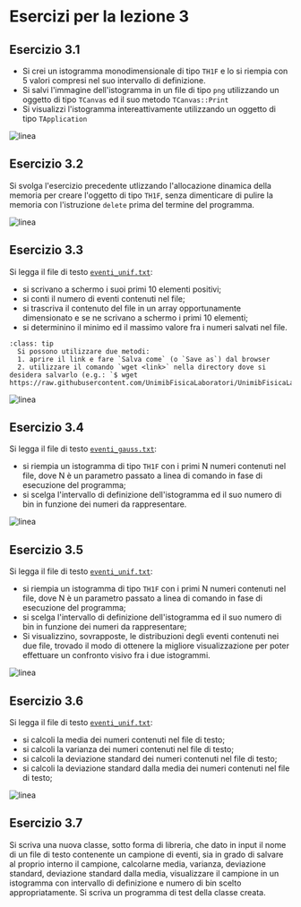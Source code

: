 # Esercizi per la lezione 3

## Esercizio 3.1

  * Si crei un istogramma monodimensionale di tipo ```TH1F``` e lo si riempia con 5 valori
    compresi nel suo intervallo di definizione.
  * Si salvi l'immagine dell'istogramma in un file di tipo ```png```
    utilizzando un oggetto di tipo ```TCanvas``` ed il suo metodo ```TCanvas::Print```
  * Si visualizzi l'istogramma intereattivamente utilizzando
    un oggetto di tipo ```TApplication```

![linea](../immagini/linea.png)

## Esercizio 3.2

  Si svolga l'esercizio precedente utlizzando l'allocazione dinamica della memoria
  per creare l'oggetto di tipo ```TH1F```, senza dimenticare di pulire la memoria
  con l'istruzione ```delete``` prima del termine del programma.

![linea](../immagini/linea.png)

## Esercizio 3.3

Si legga il file di testo [```eventi_unif.txt```](https://raw.githubusercontent.com/UnimibFisicaLaboratori/UnimibFisicaLab2/master/Lezione_03/programmi/eventi_unif.txt):

  * si scrivano a schermo i suoi primi 10 elementi positivi;
  * si conti il numero di eventi contenuti nel file;
  * si trascriva il contenuto del file in un array opportunamente dimensionato
    e se ne scrivano a schermo i primi 10 elementi;
  * si determinino il minimo ed il massimo valore fra i numeri salvati nel file.

```{admonition} Istruzioni per scaricare il file
:class: tip
  Si possono utilizzare due metodi:
  1. aprire il link e fare `Salva come` (o `Save as`) dal browser
  2. utilizzare il comando `wget <link>` nella directory dove si desidera salvarlo (e.g.: `$ wget https://raw.githubusercontent.com/UnimibFisicaLaboratori/UnimibFisicaLab2/master/Lezione_03/programmi/eventi_unif.txt`)
```

![linea](../immagini/linea.png)

## Esercizio 3.4

Si legga il file di testo [```eventi_gauss.txt```](https://raw.githubusercontent.com/UnimibFisicaLaboratori/UnimibFisicaLab2/master/Lezione_03/programmi/eventi_gauss.txt):
  * si riempia un istogramma di tipo ```TH1F``` con i primi N numeri contenuti nel file,
    dove N è un parametro passato a linea di comando in fase di esecuzione del programma;
  * si scelga l'intervallo di definizione dell'istogramma ed il suo numero di bin
    in funzione dei numeri da rappresentare.  

![linea](../immagini/linea.png)

## Esercizio 3.5

Si legga il file di testo [```eventi_unif.txt```](https://raw.githubusercontent.com/UnimibFisicaLaboratori/UnimibFisicaLab2/master/Lezione_03/programmi/eventi_unif.txt):
  * si riempia un istogramma di tipo ```TH1F``` con i primi N numeri contenuti nel file,
    dove N è un parametro passato a linea di comando in fase di esecuzione del programma;
  * si scelga l'intervallo di definizione dell'istogramma ed il suo numero di bin
    in funzione dei numeri da rappresentare;
  * Si visualizzino, sovrapposte, le distribuzioni degli eventi contenuti nei due file,
    trovado il modo di ottenere la migliore visualizzazione per poter effettuare
    un confronto visivo fra i due istogrammi.

![linea](../immagini/linea.png)

## Esercizio 3.6

Si legga il file di testo [```eventi_unif.txt```](https://raw.githubusercontent.com/UnimibFisicaLaboratori/UnimibFisicaLab2/master/Lezione_03/programmi/eventi_unif.txt):
  * si calcoli la media dei numeri contenuti nel file di testo;
  * si calcoli la varianza dei numeri contenuti nel file di testo;
  * si calcoli la deviazione standard dei numeri contenuti nel file di testo;
  * si calcoli la deviazione standard dalla media dei numeri contenuti nel file di testo;

![linea](../immagini/linea.png)

## Esercizio 3.7

Si scriva una nuova classe, sotto forma di libreria,
che dato in input il nome di un file di testo contenente un campione di eventi,
sia in grado di salvare al proprio interno il campione,
calcolarne media, varianza, deviazione standard, deviazione standard dalla media,
visualizzare il campione in un istogramma
con intervallo di definizione e numero di bin scelto appropriatamente.
Si scriva un programma di test della classe creata.
